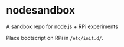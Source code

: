nodesandbox
===========

A sandbox repo for node.js + RPi experiments<br>

Place bootscript on RPi in `/etc/init.d/`.